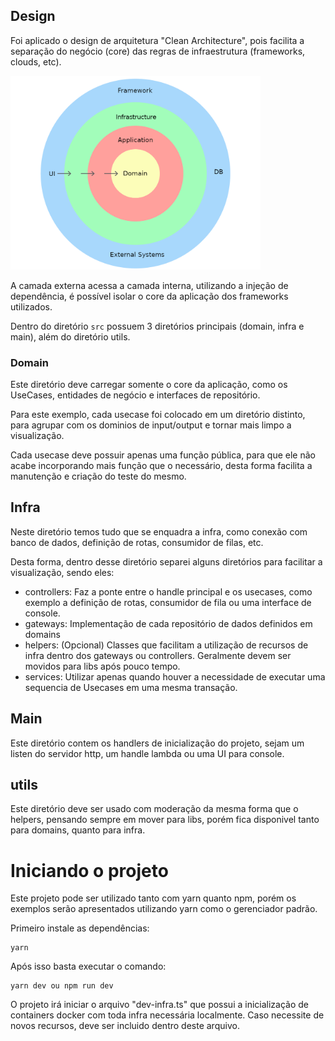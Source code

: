 ## Design

Foi aplicado o design de arquitetura "Clean Architecture", pois facilita a separação do negócio (core) das regras de infraestrutura (frameworks, clouds, etc).

<img src="./doc/images/clean-architecture.png" alt="drawing" width="400"/>

A camada externa acessa a camada interna, utilizando a injeção de dependência, é possível isolar o core da aplicação dos frameworks utilizados.

Dentro do diretório ```src``` possuem 3 diretórios principais (domain, infra e main), além do diretório utils.

### Domain

Este diretório deve carregar somente o core da aplicação, como os UseCases, entidades de negócio e interfaces de repositório.

Para este exemplo, cada usecase foi colocado em um diretório distinto, para agrupar com os dominios de input/output e tornar mais limpo a visualização.

Cada usecase deve possuir apenas uma função pública, para que ele não acabe incorporando mais função que o necessário, desta forma facilita a manutenção e criação do teste do mesmo.


## Infra

Neste diretório temos tudo que se enquadra a infra, como conexão com banco de dados, definição de rotas, consumidor de filas, etc.

Desta forma, dentro desse diretório separei alguns diretórios para facilitar a visualização, sendo eles:

* controllers: Faz a ponte entre o handle principal e os usecases, como exemplo a definição de rotas, consumidor de fila ou uma interface de console.
* gateways: Implementação de cada repositório de dados definidos em domains
* helpers: (Opcional) Classes que facilitam a utilização de recursos de infra dentro dos gateways ou controllers. Geralmente devem ser movidos para libs após pouco tempo.
* services: Utilizar apenas quando houver a necessidade de executar uma sequencia de Usecases em uma mesma transação.

## Main

Este diretório contem os handlers de inicialização do projeto, sejam um listen do servidor http, um handle lambda ou uma UI para console.


## utils

Este diretório deve ser usado com moderação da mesma forma que o helpers, pensando sempre em mover para libs, porém fica disponivel tanto para domains, quanto para infra.


# Iniciando o projeto

Este projeto pode ser utilizado tanto com yarn quanto npm, porém os exemplos serão apresentados utilizando yarn como o gerenciador padrão.

Primeiro instale as dependências:

```
yarn
```

Após isso basta executar o comando:

```
yarn dev ou npm run dev
```

O projeto irá iniciar o arquivo "dev-infra.ts" que possui a inicialização de containers docker com toda infra necessária localmente. Caso necessite de novos recursos, deve ser incluido dentro deste arquivo.

